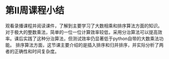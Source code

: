 # 第**II**周课程小结
观看录播课程并阅读课件，了解到主要学习了大数相乘和排序算法方面的知识。
对于极大的整数乘法，简单的一位一位计算效率较低，采用分治算法可以提高效率。课后实践了这种分治算法，但测试效率仍显著低于python自带的大数乘法功能。
排序算法方面，这节课主要介绍的是插入排序和归并排序，并实际分析了两者的正确性和时间复杂度。